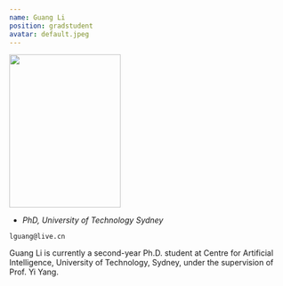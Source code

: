 ```yaml
---
name: Guang Li
position: gradstudent
avatar: default.jpeg
---
```


<img width="200" height="275" src="{{site.baseurl}}/images/people/{{page.avatar}}" data-action="zoom">

- _PhD, University of Technology Sydney_<br>
<!--- _Science coach. Collaborator. Transdisciplinary optimist._-->

<i class="fa fa-envelope-o"></i> `lguang@live.cn`

Guang Li is currently a second-year Ph.D. student at Centre for Artificial Intelligence, University of Technology, Sydney, under the supervision of Prof. Yi Yang.
